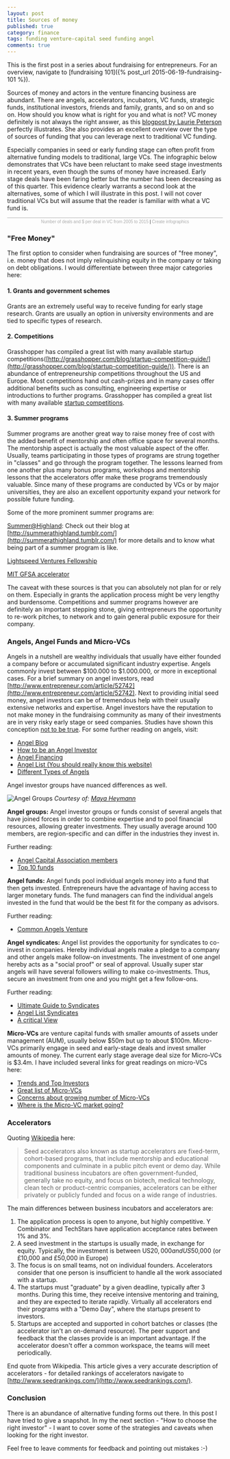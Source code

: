 ```yaml
---
layout: post
title: Sources of money
published: true
category: finance
tags: funding venture-capital seed funding angel 
comments: true
---
```


This is the first post in a series about fundraising for entrepreneurs. For an overview, navigate to [fundraising 101]({% post_url 2015-06-19-fundraising-101 %}).

Sources of money and actors in the venture financing business are abundant. There are angels, accelerators, incubators, VC funds, strategic funds, institutional investors, friends and family, grants, and so on and so on. How should you know what is right for you and what is not? VC money definitely is not always the right answer, as this [blogpost by Laurie Peterson](http://www.fastcompany.com/3036130/hit-the-ground-running/why-venture-capital-wasnt-right-for-me-and-15-alternative-funding-sou) perfectly illustrates. She also provides an excellent overview over the type of sources of funding that you can leverage next to traditional VC funding. 

Especially companies in seed or early funding stage can often profit from alternative funding models to traditional, large VCs. The infographic below demonstrates that VCs have been reluctant to make seed stage investments in recent years, even though the sums of money have increased. Early stage deals have been faring better but the number has been decreasing as of this quarter. This evidence clearly warrants a second look at the alternatives, some of which I will illustrate in this post. I will not cover traditional VCs but will assume that the reader is familiar with what a VC fund is. 

<script id="infogram_0_number_of_deals_and__per_deal_in_vc_from_2005_to_2015" src="//e.infogr.am/js/embed.js?46k" type="text/javascript"></script><div style="width:100%;border-top:1px solid #acacac;padding-top:3px;font-family:Arial;font-size:10px;text-align:center;"><a target="_blank" href="https://infogr.am/number_of_deals_and__per_deal_in_vc_from_2005_to_2015" style="color:#acacac;text-decoration:none;">Number of deals and $ per deal in VC from 2005 to 2015</a> | <a style="color:#acacac;text-decoration:none;" href="https://infogr.am" target="_blank">Create infographics</a></div>



### "Free Money"

The first option to consider when fundraising are sources of "free money", i.e. money that does not imply relinquishing equity in the company or taking on debt obligations. I would differentiate between three major categories here:

#### 1. Grants and government schemes

Grants are an extremely useful way to receive funding for early stage research. Grants are usually an option in university environments and are tied to specific types of research.
<!-- research financing with grants -->

#### 2. Competitions

Grasshopper has compiled a great list with many available startup competitions([http://grasshopper.com/blog/startup-competition-guide/](http://grasshopper.com/blog/startup-competition-guide/)). 
There is an abundance of entrepreneurship competitions throughout the US and Europe. Most competitions hand out cash-prizes and in many cases offer additional benefits such as consulting, engineering expertise or introductions to further programs. Grasshopper has compiled a great list with many available [startup competitions](http://grasshopper.com/blog/startup-competition-guide/). 

<!-- The list below contains a continuously updated list of competitions with prizes. **Feel free to submit competitions [here](TODO: INSERT LINK) for inclusion on the list**
 -->

<!-- Make list with competitions, main prize, location and focus -->

#### 3. Summer programs

Summer programs are another great way to raise money free of cost with the added benefit of mentorship and often office space for several months. The mentorship aspect is actually the most valuable aspect of the offer. Usually, teams participating in those types of programs are strung together in "classes" and go through the program together. The lessons learned from one another plus many bonus programs, workshops and mentorship lessons that the accelerators offer make these programs tremendously valuable. Since many of these programs are conducted by VCs or by major universities, they are also an excellent opportunity expand your network for possible future funding. 

Some of the more prominent summer programs are:

[Summer@Highland](http://summer.hcp.com/): Check out their blog at [http://summerathighland.tumblr.com/](http://summerathighland.tumblr.com/) for more details and to know what being part of a summer program is like.

[Lightspeed Ventures Fellowship](http://lsvp.com/summer-fellowships/)

[MIT GFSA accelerator](http://entrepreneurship.mit.edu/accelerator/)

<!-- Make list with accelerators and find example blogpost that shows a day in an accelerator.  -->

The caveat with these sources is that you can absolutely not plan for or rely on them. Especially in grants the application process might be very lengthy and burdensome. Competitions and summer programs however are definitely an important stepping stone, giving entrepreneurs the opportunity to re-work pitches, to network and to gain general public exposure for their company.



### Angels, Angel Funds and Micro-VCs

Angels in a nutshell are wealthy individuals that usually have either founded a company before or accumulated significant industry expertise. Angels commonly invest between $100.000 to $1.000.000, or more in exceptional cases. For a brief summary on angel investors, read [http://www.entrepreneur.com/article/52742](http://www.entrepreneur.com/article/52742). Next to providing initial seed money, angel investors can be of tremendous help with their usually extensive networks and expertise. Angel investors have the reputation to not make money in the fundraising community as many of their investments are in very risky early stage or seed companies. Studies have shown this conception [not to be true](http://www.angelblog.net/Angel_Returns.html). For some further reading on angels, visit:

* [Angel Blog](http://www.angelblog.net/index.html)
* [How to be an Angel Investor](http://www.paulgraham.com/angelinvesting.html)
* [Angel Financing](https://www.gsb.stanford.edu/ces/resources/angel_financing.html)
* [Angel List (You should really know this website)](http://angel.co/)
* [Different Types of Angels](http://nextviewventures.com/blog/different-types-of-angel-investors/)

Angel investor groups have nuanced differences as well.

![Angel Groups](/assets/images/angel_scales.jpg)
*Courtesy of: [Maya Heymann](http://commonangels.com/our-team/management/maia-heymann/)*

**Angel groups:** Angel investor groups or funds consist of several angels that have joined forces in order to combine expertise and to pool financial resources, allowing greater investments. They usually average around 100 members, are region-specific and can differ in the industries they invest in. 

Further reading:

* [Angel Capital Association members](http://www.angelcapitalassociation.org/directory/)
* [Top 10 funds](http://www.entrepreneur.com/article/220149)

**Angel funds:** Angel funds pool individual angels money into a fund that then gets invested. Entrepreneurs have the advantage of having access to larger monetary funds. The fund managers can find the individual angels invested in the fund that would be the best fit for the company as advisors. 

Further reading:

* [Common Angels Venture](http://commonangels.com/about/)

**Angel syndicates:** Angel list provides the opportunity for syndicates to co-invest in companies. Hereby individual angels make a pledge to a company and other angels make follow-on investments. The investment of one angel hereby acts as a "social proof" or seal of approval. Usually super star angels will have several followers willing to make co-investments. Thus, secure an investment from one and you might get a few follow-ons. 

Further reading:

* [Ultimate Guide to Syndicates](http://venturebeat.com/2014/06/29/an-angel-investors-ultimate-guide-to-angellist-syndicates/)
* [Angel List Syndicates](https://angel.co/syndicates)
* [A critical View](http://bryce.vc/post/3520840379/why-i-deleted-my-angellist-account)

**Micro-VCs** are venture capital funds with smaller amounts of assets under management (AUM), usually below $50m but up to about $100m. Micro-VCs primarily engage in seed and early-stage deals and invest smaller amounts of money. The current early stage average deal size for Micro-VCs is $3.4m. I have included several links for great readings on micro-VCs here:

* [Trends and Top Investors](https://www.cbinsights.com/blog/top-micro-venture-capital-firms/#network)
* [Great list of Micro-VCs](http://pevcbanker.com/mapping-out-micro-vc/)
* [Concerns about growing number of Micro-VCs](http://techcrunch.com/2015/04/26/the-microvc-shakeout/)
* [Where is the Micro-VC market going?](https://www.cbinsights.com/blog/revisiting-micro-vc-market/)



### Accelerators

Quoting [Wikipedia](https://en.wikipedia.org/wiki/Seed_accelerator) here:

> Seed accelerators also known as startup accelerators are fixed-term, cohort-based programs, that include mentorship and educational components and culminate in a public pitch event or demo day. While traditional business incubators are often government-funded, generally take no equity, and focus on biotech, medical technology, clean tech or product-centric companies, accelerators can be either privately or publicly funded and focus on a wide range of industries.

The main differences between business incubators and accelerators are:

1. The application process is open to anyone, but highly competitive. Y Combinator and TechStars have application acceptance rates between 1% and 3%.
2. A seed investment in the startups is usually made, in exchange for equity. Typically, the investment is between US$20,000 and US$50,000 (or £10,000 and £50,000 in Europe)
3. The focus is on small teams, not on individual founders. Accelerators consider that one person is insufficient to handle all the work associated with a startup.
4. The startups must "graduate" by a given deadline, typically after 3 months. During this time, they receive intensive mentoring and training, and they are expected to iterate rapidly. Virtually all accelerators end their programs with a "Demo Day", where the startups present to investors.
5. Startups are accepted and supported in cohort batches or classes (the accelerator isn't an on-demand resource). The peer support and feedback that the classes provide is an important advantage. If the accelerator doesn't offer a common workspace, the teams will meet periodically.

End quote from Wikipedia. This article gives a very accurate description of accelerators - for detailed rankings of accelerators navigate to [http://www.seedrankings.com/](http://www.seedrankings.com/).



### Conclusion

There is an abundance of alternative funding forms out there. In this post I have tried to give a snapshot. In my the next section - "How to choose the right investor" - I want to cover some of the strategies and caveats when looking for the right investor. 

Feel free to leave comments for feedback and pointing out mistakes :-)
